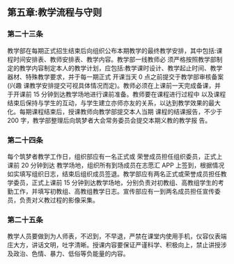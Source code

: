 ## 第五章:教学流程与守则

### 第二十三条 
教学部在每期正式招生结束后向组织公布本期教学的最终教学安排，其中包括:课程时间安排表、教师安排表、教学内容。教学部一线教师必 须严格按照教学部制定的教学内容制定本人的教学计划，应包括:教学课时设计、教学起止时间、教学器材、特殊教学要求，并于每一期正式 开课当天 0 点之前提交于教学部审核备案(兴趣 课教学安排提交可视具体情况而定)。教师必须在上课前一天完成备课，并于开课前 15 分钟到达教学场地进行课前准备。教师要在课程进行过程中 以及课程结束后保持与学生的互动，与学生建立亦师亦友的关系，以达到教学效果的最大化。每期课程结束后，授课教师向教学部提交本人当期 课程的结课报告，不少于 200 字，教学部整理后向筑梦者大会常务委员会提交本期义教的教学报 告。

### 第二十四条 
每个筑梦者教学工作日，组织部应有一名正式或 荣誉成员担任组织委员，正式上课前 20 分钟到达
教学场地，组织所有到场成员在志愿汇 APP 上签到，根据情况如实填写组织日志，结束后组织成员签退。教学部应有两名正式或荣誉成员担任教学委员，正式上课前 15 分钟到达教学场地，分别负责对初教组、高教组学生的考勤工作，并填写初教组、高教组教学日志。宣传部应有一到两名成员担任宣传委员，负责对义教过程的影像采集。

### 第二十五条 
教学人员要做到为人师表，不迟到，不早退，严禁在课堂内使用手机，仪容仪表端庄大方，讲话文明，吐字清晰。授课内容要保证严谨科学、积极向上，禁止讲授涉及政治、色情、暴力、低俗等负能量的内容。